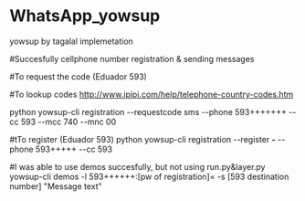 # WhatsApp_yowsup
yowsup by tagalal implemetation

#Succesfully cellphone number registration & sending messages

#To request the code (Eduador 593)

#To lookup codes http://www.ipipi.com/help/telephone-country-codes.htm

python yowsup-cli registration --requestcode sms --phone 593+++++++ --cc 593 --mcc 740 --mnc 00


#tTo register (Eduador 593)
python yowsup-cli registration --register ***-*** --phone 593+++++ --cc 593

#I was able to use demos succesfully, but not using run.py&layer.py 
yowsup-cli demos -l 593++++++:[pw of registration]= -s [593 destination number] "Message text"
